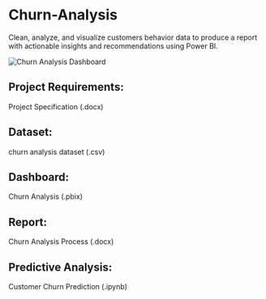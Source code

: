 # Churn-Analysis
Clean, analyze, and visualize customers behavior data to produce a report with actionable insights and recommendations using Power BI.

![Churn Analysis Dashboard](https://github.com/user-attachments/assets/d4db69ef-a55c-4b79-b3da-3888d356f796)

## Project Requirements: 
Project Specification (.docx)

## Dataset: 
churn analysis dataset (.csv)

## Dashboard: 
Churn Analysis (.pbix)

## Report: 
Churn Analysis Process (.docx)

## Predictive Analysis:
Customer Churn Prediction (.ipynb)
